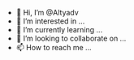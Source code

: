 - 👋 Hi, I’m @Altyadv
- 👀 I’m interested in ...
- 🌱 I’m currently learning ...
- 💞️ I’m looking to collaborate on ...
- 📫 How to reach me ...

<!---
Altyadv/Altyadv is a ✨ special ✨ repository because its `README.md` (this file) appears on your GitHub profile.
You can click the Preview link to take a look at your changes.
--->
